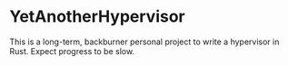 # YetAnotherHypervisor
This is a long-term, backburner personal project to write a hypervisor in Rust. Expect progress to be slow.
